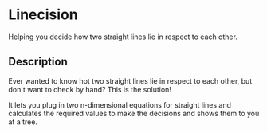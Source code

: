 # Linecision

Helping you decide how two straight lines lie in respect to each other.

## Description

Ever wanted to know hot two straight lines lie in respect to each other, but don't want to check by hand?
This is the solution!

It lets you plug in two n-dimensional equations for straight lines and calculates the required values to make the decisions and shows them to you at a tree.